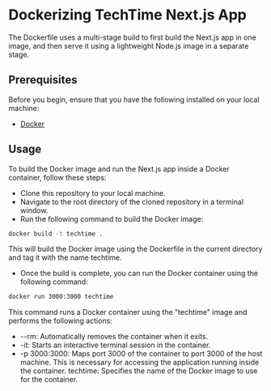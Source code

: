 # Dockerizing TechTime Next.js App

The Dockerfile uses a multi-stage build to first build the Next.js app in one image, and then serve it using a lightweight Node.js image in a separate stage.

## Prerequisites

Before you begin, ensure that you have the following installed on your local machine:

- [Docker](https://www.docker.com/products/docker-desktop)

## Usage

To build the Docker image and run the Next.js app inside a Docker container, follow these steps:

- Clone this repository to your local machine.
- Navigate to the root directory of the cloned repository in a terminal window.
- Run the following command to build the Docker image:

```bash
docker build -t techtime .
```

This will build the Docker image using the Dockerfile in the current directory and tag it with the name techtime.

- Once the build is complete, you can run the Docker container using the following command:

```bash
docker run 3000:3000 techtime
```

This command runs a Docker container using the "techtime" image and performs the following actions:

- --rm: Automatically removes the container when it exits.
- -it: Starts an interactive terminal session in the container.
- -p 3000:3000: Maps port 3000 of the container to port 3000 of the host machine. This is necessary for accessing the application running inside the container.
  techtime: Specifies the name of the Docker image to use for the container.
